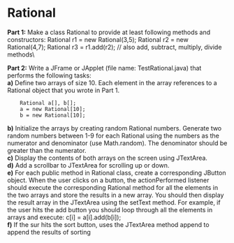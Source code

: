 # Rational
**Part 1:**
Make a class Rational to provide at least following methods and constructors:
Rational r1 = new Rational(3,5);
Rational r2 = new Rational(4,7);
Rational r3 = r1.add(r2);
// also add, subtract, multiply, divide methods\

**Part 2:**
Write a JFrame or JApplet (file name: TestRational.java) that performs the following tasks:\
  **a)** Define two arrays of size 10. Each element in the array references to a Rational object that you wrote in Part 1.
  
        Rational a[], b[];
        a = new Rational[10];
        b = new Rational[10];
        
  **b)** Initialize the arrays by creating random Rational numbers. Generate two random numbers between 1-9 for each Rational using the numbers as the numerator and denominator (use Math.random). The denominator should be greater than the numerator.\
  **c)** Display the contents of both arrays on the screen using JTextArea.\
  **d)** Add a scrollbar to JTextArea for scrolling up or down.\
  **e)** For each public method in Rational class, create a corresponding JButton object. When the user clicks on a button, the actionPerformed listener should execute the corresponding Rational method for all the elements in the two arrays and store the results in a new array. You should then display the result array in the JTextArea using the setText method. For example, if the user hits the add button you should loop through all the elements in arrays and execute: c[i] = a[i].add(b[i]);\
  **f)** If the sur hits the sort button, uses the JTextArea method append to append the results of sorting
